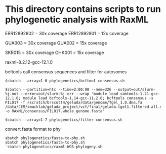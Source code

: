 # This directory contains scripts to run phylogenetic analysis with RaxML

ERR12892802 = 30x coverage
ERR12892801 = 12x coverage 

GUA003 = 30x coverage
GUA002 = 15x coverage 

SKR015 = 30x coverage
CHK001 = 15x coverage

raxml-8.2.12-gcc-12.1.0



bcftools call consensus sequences and filter for autosomes
```shell
$sbatch --array=1-6 phylogenetics/bcftool-consensus.sh

$sbatch --partition=htc --time=2:00:00 --mem=32G --output=out/slurm-%j.out --error=out/slurm-%j.err --wrap "module load samtools-1.21-gcc-12.1.0; module load bcftools-1.14-gcc-11.2.0; bcftools consensus -s FIL017 -f /scratch/brscott4/gelada/data/genome/Tgel_1.0.dna.fa /data/CEM/smacklab/gelada_project/vcf/final/gelada.tgel1.filtered.all.step2.vcf.gz -o RAxML/consensus/FIL017.whole_genome.fasta"

$sbatch --array=1-7 phylogenetics/filter-consensus.sh
```

convert fasta format to phy
```shell
sbatch phylogenetics/fasta-to-phy.sh
sbatch phylogenetics/fasta-to-phy.sh
`sbatch phylogenetics/raxml-WGS-phylogeny.sh
```
